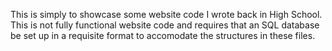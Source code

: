 This is simply to showcase some website code I wrote back in High School. This is not fully functional website code and requires that an SQL database be set up in a requisite format to accomodate the structures in these files.